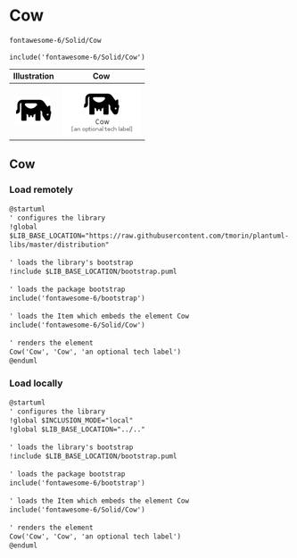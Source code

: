 # Cow


```text
fontawesome-6/Solid/Cow
```

```text
include('fontawesome-6/Solid/Cow')
```



| Illustration | Cow |
| :---: | :---: |
| ![illustration for Illustration](../../fontawesome-6/Solid/Cow.png) | ![illustration for Cow](../../fontawesome-6/Solid/Cow.Local.png) |




## Cow

### Load remotely
```plantuml
@startuml
' configures the library
!global $LIB_BASE_LOCATION="https://raw.githubusercontent.com/tmorin/plantuml-libs/master/distribution"

' loads the library's bootstrap
!include $LIB_BASE_LOCATION/bootstrap.puml

' loads the package bootstrap
include('fontawesome-6/bootstrap')

' loads the Item which embeds the element Cow
include('fontawesome-6/Solid/Cow')

' renders the element
Cow('Cow', 'Cow', 'an optional tech label')
@enduml
```

### Load locally
```plantuml
@startuml
' configures the library
!global $INCLUSION_MODE="local"
!global $LIB_BASE_LOCATION="../.."

' loads the library's bootstrap
!include $LIB_BASE_LOCATION/bootstrap.puml

' loads the package bootstrap
include('fontawesome-6/bootstrap')

' loads the Item which embeds the element Cow
include('fontawesome-6/Solid/Cow')

' renders the element
Cow('Cow', 'Cow', 'an optional tech label')
@enduml
```

